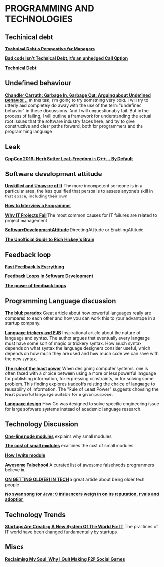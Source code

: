 # PROGRAMMING AND TECHNOLOGIES

## Techinical debt
**[Technical Debt a Perspective for Managers]([http://www.infoq.com/articles/technical-debt-levison)**

**[Bad code isn’t Technical Debt, it’s an unhedged Call Option](http://www.m3p.co.uk/blog/2010/07/23/bad-code-isnt-technical-debt-its-an-unhedged-call-option/)**

**[Technical Debt]([http://c2.com/cgi/wiki?TechnicalDebt)**

## Undefined behaviour
**[Chandler Carruth: Garbage In, Garbage Out: Arguing about Undefined Behavior...](https://www.youtube.com/watch?v=yG1OZ69H_-o)** In this talk, I'm going to try something very bold. I will try to utterly and completely do away with the use of the term "undefined behavior" in these discussions. And I will unquestionably fail. But in the process of failing, I will outline a framework for understanding the actual root issues that the software industry faces here, and try to give constructive and clear paths forward, both for programmers and the programming language

## Leak
**[CppCon 2016: Herb Sutter Leak-Freedom in C++... By Default](https://www.youtube.com/watch?v=JfmTagWcqoE)**

## Software development attitude
**[Unskilled and Unaware of It](http://www.damninteresting.com/unskilled-and-unaware-of-it)** The more incompetent someone is in a particular area, the less qualified that person is to assess anyone’s skill in that space, including their own

**[How to Interview a Programmer](http://www.artima.com/wbc/interprog.html)**

**[Why IT Projects Fail](http://www.projectperfect.com.au/info_it_projects_fail.php)** The most common causes for IT failures are related to project management

**[SoftwareDevelopmentAttitude](http://martinfowler.com/bliki/SoftwareDevelopmentAttitude.html)** DirectingAttitude or EnablingAttitude

**[The Unofficial Guide to Rich Hickey's Brain](http://www.flyingmachinestudios.com/programming/the-unofficial-guide-to-rich-hickeys-brain/)**

## Feedback loop
**[Fast Feedback Is Everything](https://medium.com/production-ready/fast-feedback-is-everything-14bd42192675#.7vgqjzgbw)**

**[Feedback Loops in Software Development](http://lethain.com/feedback-loops-in-software-development/)**

**[The power of feedback loops](https://lucamezzalira.com/2015/06/14/the-power-of-feedback-loops/)**

## Programming Language discussion
**[The blub paradox](http://paulgraham.com/avg.html)** Great article about how powerful languages really are compared to each other and how you can work this to your advantage in a startup company.

**[Language trickery and EJB](http://sites.google.com/site/steveyegge2/language-trickery-and-ejb)** Inspirational article about the nature of language and syntax. The author argues that eventually every language must have some sort of magic or trickery syntax. How much syntax depends on what syntax the language designers consider useful, which depends on how much they are used and how much code we can save with the new syntax.

**[The rule of the least power](http://www.w3.org/2001/tag/doc/leastPower.html)** When designing computer systems, one is often faced with a choice between using a more or less powerful language for publishing information, for expressing constraints, or for solving some problem. This finding explores tradeoffs relating the choice of language to reusability of information. The "Rule of Least Power" suggests choosing the least powerful language suitable for a given purpose.

**[Language design](http://talks.golang.org/2012/splash.article)** How Go was designed to solve specific engineering issue for large software systems instead of academic language research.

## Technology Discussion
**[One-line node modules](https://github.com/sindresorhus/ama/issues/10#issuecomment-117766328)** explains why small modules

**[The cost of small modules](https://nolanlawson.com/2016/08/15/the-cost-of-small-modules/)** examines the cost of small modules

**[How I write module](https://gist.github.com/minhhh/dde1dbd198e499b770d8b5069069d72f)**

**[Awesome Falsehood](https://github.com/kdeldycke/awesome-falsehood)** A curated list of awesome falsehoods programmers believe in.

**[ON GETTING OLD(ER) IN TECH](http://corgibytes.com/blog/2016/12/06/getting-old-er-in-tech/)** a great article about being older tech people

**[No swan song for Java: 9 influencers weigh in on its reputation, rivals and adoption](https://jaxenter.com/java-influencers-interview-1-135570.html)**

## Technology Trends

**[Startups Are Creating A New System Of The World For IT](http://highscalability.com/blog/2012/5/7/startups-are-creating-a-new-system-of-the-world-for-it.html)** The practices of IT world have been changed fundamentally by startups.

## Miscs

**[Reclaiming My Soul: Why I Quit Making F2P Social Games](https://www.youtube.com/watch?v=hri6M1AAoSo)**
